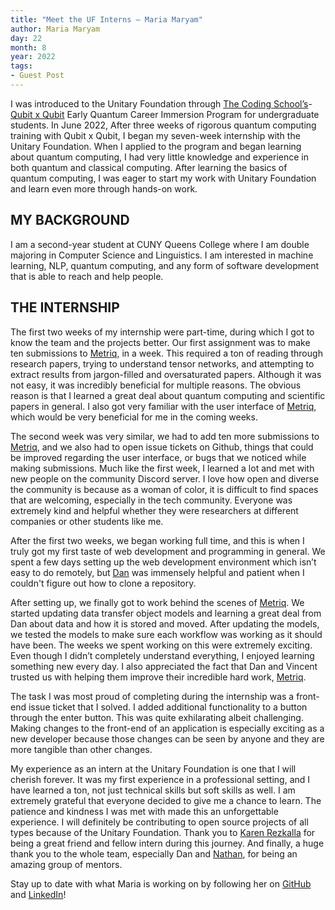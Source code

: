 ```yaml
---
title: "Meet the UF Interns — Maria Maryam"
author: Maria Maryam
day: 22
month: 8
year: 2022
tags:
- Guest Post
---
```


I was introduced to the Unitary Foundation through [The Coding School’s](https://the-cs.org/)- [Qubit x Qubit](https://www.qubitbyqubit.org/) Early Quantum Career Immersion Program for undergraduate students. In June 2022, After three weeks of rigorous quantum computing training with Qubit x Qubit, I began my seven-week internship with the Unitary Foundation.  When I applied to the program and began learning about quantum computing, I had very little knowledge and experience in both quantum and classical computing. After learning the basics of quantum computing, I was eager to start my work with Unitary Foundation and learn even more through hands-on work. 


## MY BACKGROUND

I am a second-year student at CUNY Queens College where I am double majoring in Computer Science and Linguistics.  I am interested in machine learning, NLP, quantum computing, and any form of software development that is able to reach and help people.

## THE INTERNSHIP

The first two weeks of my internship were part-time, during which I got to know the team and the projects better. Our first assignment was to make ten submissions to [Metriq](https://metriq.info/), in a week. This required a ton of reading through research papers, trying to understand tensor networks, and attempting to extract results from jargon-filled and oversaturated papers. Although it was not easy, it was incredibly beneficial for multiple reasons. The obvious reason is that I learned a great deal about quantum computing and scientific papers in general. I also got very familiar with the user interface of [Metriq](https://metriq.info/), which would be very beneficial for me in the coming weeks. 

The second week was very similar, we had to add ten more submissions to [Metriq](https://metriq.info/), and we also had to open issue tickets on Github, things that could be improved regarding the user interface, or bugs that we noticed while making submissions. Much like the first week, I learned a lot and met with new people on the community Discord server. I love how open and diverse the community is because as a woman of color, it is difficult to find spaces that are welcoming, especially in the tech community. Everyone was extremely kind and helpful whether they were researchers at different companies or other students like me. 

After the first two weeks, we began working full time, and this is when I truly got my first taste of web development and programming in general. We spent a few days setting up the web development environment which isn’t easy to do remotely, but [Dan](https://www.linkedin.com/in/daniel-strano-06b37163/) was immensely helpful and patient when I couldn't figure out how to clone a repository. 

After setting up, we finally got to work behind the scenes of [Metriq](https://metriq.info/). We started updating data transfer object models and learning a great deal from Dan about data and how it is stored and moved. After updating the models, we tested the models to make sure each workflow was working as it should have been. The weeks we spent working on this were extremely exciting. Even though I didn’t completely understand everything, I enjoyed learning something new every day. I also appreciated the fact that Dan and Vincent trusted us with helping them improve their incredible hard work, [Metriq](https://metriq.info/). 

The task I was most proud of completing during the internship was a front-end issue ticket that I solved. I added additional functionality to a button through the enter button. This was quite exhilarating albeit challenging. Making changes to the front-end of an application is especially exciting as a new developer because those changes can be seen by anyone and they are more tangible than other changes. 

My experience as an intern at the Unitary Foundation is one that I will cherish forever. It was my first experience in a professional setting, and I have learned a ton, not just technical skills but soft skills as well. I am extremely grateful that everyone decided to give me a chance to learn. The patience and kindness I was met with made this an unforgettable experience. I will definitely be contributing to open source projects of all types because of the Unitary Foundation. Thank you to [Karen Rezkalla](https://www.linkedin.com/in/karen-rezkalla-722749241/) for being a great friend and fellow intern during this journey. And finally, a huge thank you to the whole team, especially Dan and [Nathan](https://www.linkedin.com/in/nathan-shammah-42609158/), for being an amazing group of mentors. 

<p class="leading-block">
    Stay up to date with what Maria is working on by following her on <a href="https://github.com/andre-a-alves" target="_blank">GitHub</a> and <a href="https://www.linkedin.com/in/maria-maryam-87432821b/" target="_blank">LinkedIn</a>!
</p>
